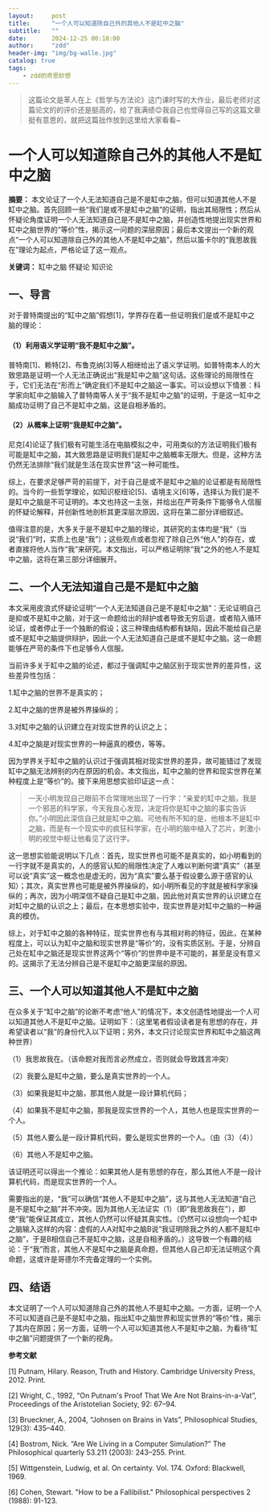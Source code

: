 ```yaml
---
layout:     post
title:      "一个人可以知道除自己外的其他人不是缸中之脑"
subtitle:   ""
date:       2024-12-25 00:18:00
author:     "zdd"
header-img: "img/bg-walle.jpg"
catalog: true
tags:
    - zdd的奇思妙想
---
```


> 这篇论文是苯人在上《哲学与方法论》这门课时写的大作业，最后老师对这篇论文的的评价还是挺高的，给了我满绩😊我自己也觉得自己写的这篇文章挺有意思的，就把这篇拙作放到这里给大家看看~

# 一个人可以知道除自己外的其他人不是缸中之脑

**摘要：** 本文论证了一个人无法知道自己是不是缸中之脑，但可以知道其他人不是缸中之脑。首先回顾一些“我们是或不是缸中之脑”的证明，指出其局限性；然后从怀疑论角度证明一个人无法知道自己是不是缸中之脑，并创造性地提出现实世界和缸中之脑世界的“等价”性，揭示这一问题的深层原因；最后本文提出一个新的观点“一个人可以知道除自己外的其他人不是缸中之脑”，然后以笛卡尔的“我思故我在”理论为起点，严格论证了这一观点。

**关键词：** 缸中之脑 怀疑论 知识论

## 一、导言
对于普特南提出的“缸中之脑”假想[1]，学界存在着一些证明我们是或不是缸中之脑的理论：
#### （1）利用语义学证明“我不是缸中之脑”。
普特南[1]、赖特[2]、布鲁克纳[3]等人相继给出了语义学证明。如普特南本人的大致思路是证明一个人无法正确说出“我是缸中之脑”这句话。这些理论的局限性在于，它们无法在“形而上”确定我们不是缸中之脑这一事实。可以设想以下情景：科学家向缸中之脑输入了普特南等人关于“我不是缸中之脑”的证明，于是这一缸中之脑成功证明了自己不是缸中之脑，这是自相矛盾的。
#### （2）从概率上证明“我是缸中之脑”。
尼克[4]论证了我们极有可能生活在电脑模拟之中，可用类似的方法证明我们极有可能是缸中之脑，其大致思路是证明我们是缸中之脑概率无限大。但是，这种方法仍然无法排除“我们就是生活在现实世界”这一种可能性。

综上，在要求足够严苛的前提下，对于自己是或不是缸中之脑的论证都是有局限性的。当今的一些哲学理论，如知识枢纽论[5]、语境主义[6]等，选择认为我们是不是缸中之脑是不可证明的。本文也持这一主张，并给出在严苛条件下能够令人信服的怀疑论解释，并创新性地剖析其更深层次原因，这将在第二部分详细叙述。

值得注意的是，大多关于是不是缸中之脑的理论，其研究的主体均是“我”（当说“我们”时，实质上也是“我”）；这些观点或者忽视了除自己外“他人”的存在，或者直接将他人当作“我”来研究。本文指出，可以严格证明除“我”之外的他人不是缸中之脑，这将在第三部分详细展开。

## 二、一个人无法知道自己是不是缸中之脑
本文采用皮浪式怀疑论证明“一个人无法知道自己是不是缸中之脑”：无论证明自己是抑或不是缸中之脑，对于这一命题给出的辩护或者导致无穷后退，或者陷入循环论证，或者停止于一个独断的假设；这三种理由结构都有缺陷，因此不能给自己是或不是缸中之脑提供辩护，因此一个人无法知道自己是或不是缸中之脑。这一命题能够在严苛的条件下也足够令人信服。

当前许多关于缸中之脑的论述，都过于强调缸中之脑区别于现实世界的差异性，这些差异性包括：

1.缸中之脑的世界不是真实的；

2.缸中之脑的世界是被外界操纵的；

3.对缸中之脑的认识建立在对现实世界的认识之上；

4.缸中之脑是对现实世界的一种逼真的模仿，等等。

因为学界关于缸中之脑的认识过于强调其相对现实世界的差异，故可能错过了发现缸中之脑无法辨别的内在原因的机会。本文指出，缸中之脑的世界和现实世界在某种程度上是“等价”的。接下来用思想实验印证这一点：

>一天小明发现自己眼前不合常理地出现了一行字：“亲爱的缸中之脑，我是一个邪恶的科学家，今天我良心发现，决定将你是缸中之脑的事实告诉你。”小明因此深信自己就是缸中之脑。可他有所不知的是，他根本不是缸中之脑，而是有一个现实中的疯狂科学家，在小明的脑中植入了芯片，刺激小明的视觉中枢让他看见了这行字。

这一思想实验能说明以下几点：首先，现实世界也可能不是真实的，如小明看到的一行字就不是真实的，人的感官认知的局限性决定了人难以判断何谓“真实”（甚至可以说“真实”这一概念也是虚无的，因为“真实”要么基于假设要么源于感官的认知）；其次，真实世界也可能是被外界操纵的，如小明所看见的字就是被科学家操纵的；再次，因为小明深信不疑自己是缸中之脑，因此他对真实世界的认识建立在对缸中之脑的认识之上；最后，在本思想实验中，现实世界是对缸中之脑的一种逼真的模仿。

综上，对于缸中之脑的各种特征，现实世界也有与其相对称的特征，因此，在某种程度上，可以认为缸中之脑和现实世界是“等价”的，没有实质区别。于是，分辨自己处在缸中之脑还是现实世界这两个“等价”的世界中是不可能的，甚至是没有意义的。这揭示了无法分辨自己是不是缸中之脑更深层的原因。

## 三、一个人可以知道其他人不是缸中之脑
在众多关于“缸中之脑”的论断不考虑“他人”的情况下，本文创造性地提出一个人可以知道其他人不是缸中之脑。证明如下：（这里笔者假设读者是有思想的存在，并希望读者以“我”的身份代入以下证明；另外，本文只讨论现实世界和缸中之脑这两种世界）

（1）我思故我在。（该命题对我而言必然成立，否则就会导致践言冲突）

（2）我要么是缸中之脑，要么是真实世界的一个人。

（3）如果我是缸中之脑，那其他人就是一段计算机代码；

（4）如果我不是缸中之脑，那我是现实世界的一个人，其他人也是现实世界的一个人。

（5）其他人要么是一段计算机代码，要么是现实世界的一个人。（由（3）（4））

（6）其他人不是缸中之脑。

该证明还可以得出一个推论：如果其他人是有思想的存在，那么其他人不是一段计算机代码，而是现实世界的一个人。

需要指出的是，“我”可以确信“其他人不是缸中之脑”，这与其他人无法知道“自己是不是缸中之脑”并不冲突。因为其他人无法证实（1）（即“我思故我在”），即使“我”能保证其成立，其他人仍然可以怀疑其真实性。（仍然可以设想向一个缸中之脑输入这样的内容：虚假的人A对缸中之脑B说“我证明除我之外的人都不是缸中之脑”，于是B相信自己不是缸中之脑，这是自相矛盾的。）这导致一个有趣的结论：于“我”而言，其他人不是缸中之脑是真命题，但其他人自己却无法证明这个真命题，这或许是哥德尔不完备定理的一个实例。

## 四、结语
本文证明了一个人可以知道除自己外的其他人不是缸中之脑。一方面，证明一个人不可以知道自己是不是缸中之脑，指出缸中之脑世界和现实世界的“等价”性，揭示了其内在原因；另一方面，证明一个人可以知道其他人不是缸中之脑，为看待“缸中之脑”问题提供了一个新的视角。

**参考文献**

[1] Putnam, Hilary. Reason, Truth and History. Cambridge University Press, 2012. Print.

[2] Wright, C., 1992, “On Putnam's Proof That We Are Not Brains-in-a-Vat”, Proceedings of the Aristotelian Society, 92: 67–94.

[3] Brueckner, A., 2004, “Johnsen on Brains in Vats”, Philosophical Studies, 129(3): 435–440.

[4] Bostrom, Nick. “Are We Living in a Computer Simulation?” The Philosophical quarterly 53.211 (2003): 243–255. Print.

[5] Wittgenstein, Ludwig, et al. On certainty. Vol. 174. Oxford: Blackwell, 1969.

[6] Cohen, Stewart. "How to be a Fallibilist." Philosophical perspectives 2 (1988): 91-123.
